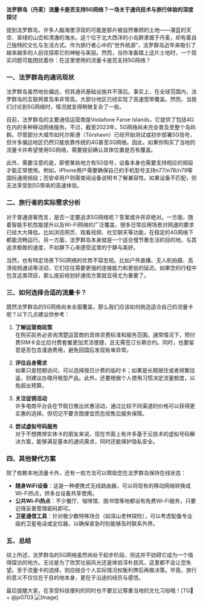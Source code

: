 **法罗群岛（丹麦）流量卡是否支持5G网络？一场关于通讯技术与旅行体验的深度探讨**

提到法罗群岛，许多人脑海里浮现的可能是那片被自然眷顾的土地——湛蓝的天空、翠绿的山峦和清澈的海水。这个位于北大西洋的小岛群隶属于丹麦，却有着自己独特的文化与生活方式。作为旅行者心中的“世外桃源”，法罗群岛近年来吸引了越来越多的人前往探索它的神秘与美丽。然而，当你准备踏上这片土地时，一个现实问题可能困扰着你：在这里使用的流量卡是否支持5G网络？

### 一、法罗群岛的通讯现状

法罗群岛虽然地处偏远，但其通讯基础设施并不落后。事实上，在全球范围内，法罗群岛的互联网普及率非常高，大部分地区已经实现了高速宽带覆盖。然而，当我们讨论到5G网络时，情况就变得稍微复杂了一些。

目前，法罗群岛的主要通信运营商是Vodafone Faroe Islands，它提供了包括4G在内的多种移动网络服务。不过，截至2023年，5G网络尚未完全普及至整个岛屿群。尽管部分大城市如托尔斯港（Tórshavn）已经开始测试或初步部署5G信号，但许多偏远地区仍然只能依靠传统的4G甚至3G网络。因此，如果你购买了当地的流量卡并希望使用5G网络，需要提前确认具体位置是否有覆盖。

此外，需要注意的是，即使某些地方有5G信号，设备本身也需要支持相应的频段才能正常使用。例如，iPhone用户需要确保自己的手机型号支持n77/n78/n79等国际通用频段；而安卓用户则需查阅设备说明书了解兼容性。如果设备不匹配，则无法享受到5G带来的高速体验。

### 二、旅行者的实际需求分析

对于普通游客而言，是否一定要追求5G网络呢？答案或许并非绝对。一方面，随着智能手机性能提升以及Wi-Fi网络的广泛覆盖，很多日常应用场景对网速的要求已经大大降低。比如浏览网页、观看视频、社交聊天等功能，在稳定的4G网络下都能流畅运行。另一方面，法罗群岛本身就是一个适合慢节奏生活的目的地，与其追求极致的速度，不如静下心来感受这里的宁静与美好。

当然，也有特定场景下5G网络的优势不容忽视。比如户外直播、无人机拍摄、高清视频通话等活动，它们往往需要更强的连接能力和更低的延迟。如果您的行程中包含这类项目，那么提前规划好通信方案就显得尤为重要了。

### 三、如何选择合适的流量卡？

既然法罗群岛的5G网络尚未全面覆盖，那么我们应该如何挑选适合自己的流量卡呢？以下几点建议供参考：

1. **了解运营商政策**  
   在购买前务必咨询清楚运营商的具体资费标准和服务范围。通常情况下，预付费SIM卡会比后付费套餐更加灵活便捷，且无需签订长期合约。同时，也要留意是否包含漫游费用，避免回国后发现账单异常。

2. **评估自身需求**  
   如果只是短期访问，可以选择按日计费的临时卡；如果是长期居住或者频繁往返，则建议办理月租型产品。此外，还要根据个人使用习惯决定流量额度，以免超出预算。

3. **关注促销活动**  
   许多电商平台会在节假日推出优惠活动，通过比较不同渠道的价格可以获得更实惠的选择。但切记不要贪图便宜而忽视售后服务保障。

4. **尝试虚拟号码服务**  
   对于不想携带实体卡的朋友来说，现在市面上有许多基于云技术的虚拟号码解决方案，能够满足基本的通讯需求，同时还能保护隐私安全。

### 四、其他替代方案

除了依赖本地流量卡外，还有一些方法可以帮助您在法罗群岛保持在线状态：

- **随身WiFi设备**：这是一种便携式无线路由器，可以将现有的移动网络转换成Wi-Fi热点，供多台设备共享使用。
- **公共Wi-Fi热点**：不少餐厅、咖啡馆、图书馆等地都设有免费Wi-Fi服务，只要记得妥善管理密码即可。
- **卫星通信工具**：针对极少数特殊场合（如深山老林探险），可以考虑配备专业级的卫星电话或定位器，以确保紧急时刻能够及时联系外界。

### 五、总结

综上所述，法罗群岛的5G网络虽然尚处于起步阶段，但这并不妨碍它成为一个值得探访的地方。无论是为了欣赏壮丽风光还是体验淳朴民风，这里都不会让您失望。至于流量卡的选择，则应结合个人实际情况权衡利弊后再做决策。毕竟，旅行的意义不仅仅在于目的地本身，更在于沿途的经历与感悟。

最后提醒大家，在享受科技便利的同时也不要忘记尊重当地的文化习俗哦！[TG💪+ @jx0703 ![Image](https://github.com/user-attachments/assets/dbca1d08-cadb-493c-b0ec-ad6f7a83f270)]